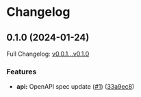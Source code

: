 # Changelog

## 0.1.0 (2024-01-24)

Full Changelog: [v0.0.1...v0.1.0](https://github.com/meorphis/test-repo/compare/v0.0.1...v0.1.0)

### Features

* **api:** OpenAPI spec update ([#1](https://github.com/meorphis/test-repo/issues/1)) ([33a9ec8](https://github.com/meorphis/test-repo/commit/33a9ec8ec6078adc9ccb0531ebc277b81a134f93))
